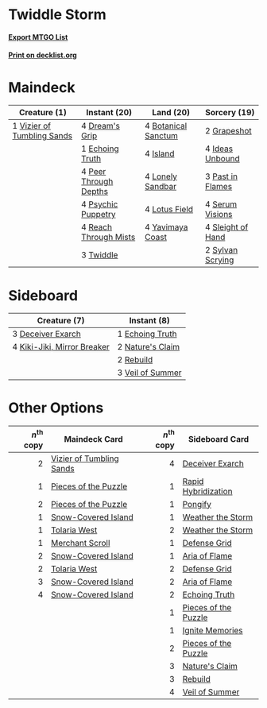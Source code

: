 # Twiddle Storm

#### [Export MTGO List](../collection/Twiddle%20Storm/Twiddle%20Storm.txt)
#### [Print on decklist.org](http://decklist.org/?deckmain=4%09Botanical%20Sanctum%0A4%09Dream's%20Grip%0A1%09Echoing%20Truth%0A2%09Grapeshot%0A4%09Ideas%20Unbound%0A4%09Island%0A4%09Lonely%20Sandbar%0A4%09Lotus%20Field%0A3%09Past%20in%20Flames%0A4%09Peer%20Through%20Depths%0A4%09Psychic%20Puppetry%0A4%09Reach%20Through%20Mists%0A4%09Serum%20Visions%0A4%09Sleight%20of%20Hand%0A2%09Sylvan%20Scrying%0A3%09Twiddle%0A1%09Vizier%20of%20Tumbling%20Sands%0A4%09Yavimaya%20Coast&deckside=3%09Deceiver%20Exarch%0A1%09Echoing%20Truth%0A4%09Kiki-Jiki,%20Mirror%20Breaker%0A2%09Nature's%20Claim%0A2%09Rebuild%0A3%09Veil%20of%20Summer)
# Maindeck

|                                            Creature (1)                                             |                                         Instant (20)                                          |                                          Land (20)                                           |                                       Sorcery (19)                                        |
|-----------------------------------------------------------------------------------------------------|-----------------------------------------------------------------------------------------------|----------------------------------------------------------------------------------------------|-------------------------------------------------------------------------------------------|
|1 [Vizier of Tumbling Sands](http://gatherer.wizards.com/Pages/Card/Details.aspx?multiverseid=426777)|4 [Dream's Grip](http://gatherer.wizards.com/Pages/Card/Details.aspx?multiverseid=48159)       |4 [Botanical Sanctum](http://gatherer.wizards.com/Pages/Card/Details.aspx?multiverseid=417817)|2 [Grapeshot](http://gatherer.wizards.com/Pages/Card/Details.aspx?multiverseid=426588)     |
|                                                                                                     |1 [Echoing Truth](http://gatherer.wizards.com/Pages/Card/Details.aspx?multiverseid=405212)     |4 [Island](http://gatherer.wizards.com/Pages/Card/Details.aspx?multiverseid=439857)           |4 [Ideas Unbound](http://gatherer.wizards.com/Pages/Card/Details.aspx?multiverseid=88789)  |
|                                                                                                     |4 [Peer Through Depths](http://gatherer.wizards.com/Pages/Card/Details.aspx?multiverseid=78690)|4 [Lonely Sandbar](http://gatherer.wizards.com/Pages/Card/Details.aspx?multiverseid=376401)   |3 [Past in Flames](http://gatherer.wizards.com/Pages/Card/Details.aspx?multiverseid=420748)|
|                                                                                                     |4 [Psychic Puppetry](http://gatherer.wizards.com/Pages/Card/Details.aspx?multiverseid=80242)   |4 [Lotus Field](http://gatherer.wizards.com/Pages/Card/Details.aspx?multiverseid=467003)      |4 [Serum Visions](http://gatherer.wizards.com/Pages/Card/Details.aspx?multiverseid=50145)  |
|                                                                                                     |4 [Reach Through Mists](http://gatherer.wizards.com/Pages/Card/Details.aspx?multiverseid=79247)|4 [Yavimaya Coast](http://gatherer.wizards.com/Pages/Card/Details.aspx?multiverseid=129810)   |4 [Sleight of Hand](http://gatherer.wizards.com/Pages/Card/Details.aspx?multiverseid=25557)|
|                                                                                                     |3 [Twiddle](http://gatherer.wizards.com/Pages/Card/Details.aspx?multiverseid=730)              |                                                                                              |2 [Sylvan Scrying](http://gatherer.wizards.com/Pages/Card/Details.aspx?multiverseid=130513)|


# Sideboard

|                                            Creature (7)                                             |                                        Instant (8)                                        |
|-----------------------------------------------------------------------------------------------------|-------------------------------------------------------------------------------------------|
|3 [Deceiver Exarch](http://gatherer.wizards.com/Pages/Card/Details.aspx?multiverseid=376301)         |1 [Echoing Truth](http://gatherer.wizards.com/Pages/Card/Details.aspx?multiverseid=405212) |
|4 [Kiki-Jiki, Mirror Breaker](http://gatherer.wizards.com/Pages/Card/Details.aspx?multiverseid=50321)|2 [Nature's Claim](http://gatherer.wizards.com/Pages/Card/Details.aspx?multiverseid=382316)|
|                                                                                                     |2 [Rebuild](http://gatherer.wizards.com/Pages/Card/Details.aspx?multiverseid=464015)       |
|                                                                                                     |3 [Veil of Summer](http://gatherer.wizards.com/Pages/Card/Details.aspx?multiverseid=466952)|


# Other Options

|*n*<sup>th</sup> copy|                                           Maindeck Card                                           |*n*<sup>th</sup> copy|                                        Sideboard Card                                         |
|--------------------:|---------------------------------------------------------------------------------------------------|--------------------:|-----------------------------------------------------------------------------------------------|
|                    2|[Vizier of Tumbling Sands](http://gatherer.wizards.com/Pages/Card/Details.aspx?multiverseid=426777)|                    4|[Deceiver Exarch](http://gatherer.wizards.com/Pages/Card/Details.aspx?multiverseid=376301)     |
|                    1|[Pieces of the Puzzle](http://gatherer.wizards.com/Pages/Card/Details.aspx?multiverseid=409821)    |                    1|[Rapid Hybridization](http://gatherer.wizards.com/Pages/Card/Details.aspx?multiverseid=405354) |
|                    2|[Pieces of the Puzzle](http://gatherer.wizards.com/Pages/Card/Details.aspx?multiverseid=409821)    |                    1|[Pongify](http://gatherer.wizards.com/Pages/Card/Details.aspx?multiverseid=389638)             |
|                    1|[Snow-Covered Island](http://gatherer.wizards.com/Pages/Card/Details.aspx?multiverseid=121130)     |                    1|[Weather the Storm](http://gatherer.wizards.com/Pages/Card/Details.aspx?multiverseid=464140)   |
|                    1|[Tolaria West](http://gatherer.wizards.com/Pages/Card/Details.aspx?multiverseid=136047)            |                    2|[Weather the Storm](http://gatherer.wizards.com/Pages/Card/Details.aspx?multiverseid=464140)   |
|                    1|[Merchant Scroll](http://gatherer.wizards.com/Pages/Card/Details.aspx?multiverseid=45275)          |                    1|[Defense Grid](http://gatherer.wizards.com/Pages/Card/Details.aspx?multiverseid=45481)         |
|                    2|[Snow-Covered Island](http://gatherer.wizards.com/Pages/Card/Details.aspx?multiverseid=121130)     |                    1|[Aria of Flame](http://gatherer.wizards.com/Pages/Card/Details.aspx?multiverseid=464067)       |
|                    2|[Tolaria West](http://gatherer.wizards.com/Pages/Card/Details.aspx?multiverseid=136047)            |                    2|[Defense Grid](http://gatherer.wizards.com/Pages/Card/Details.aspx?multiverseid=45481)         |
|                    3|[Snow-Covered Island](http://gatherer.wizards.com/Pages/Card/Details.aspx?multiverseid=121130)     |                    2|[Aria of Flame](http://gatherer.wizards.com/Pages/Card/Details.aspx?multiverseid=464067)       |
|                    4|[Snow-Covered Island](http://gatherer.wizards.com/Pages/Card/Details.aspx?multiverseid=121130)     |                    2|[Echoing Truth](http://gatherer.wizards.com/Pages/Card/Details.aspx?multiverseid=405212)       |
|                     |                                                                                                   |                    1|[Pieces of the Puzzle](http://gatherer.wizards.com/Pages/Card/Details.aspx?multiverseid=409821)|
|                     |                                                                                                   |                    1|[Ignite Memories](http://gatherer.wizards.com/Pages/Card/Details.aspx?multiverseid=109756)     |
|                     |                                                                                                   |                    2|[Pieces of the Puzzle](http://gatherer.wizards.com/Pages/Card/Details.aspx?multiverseid=409821)|
|                     |                                                                                                   |                    3|[Nature's Claim](http://gatherer.wizards.com/Pages/Card/Details.aspx?multiverseid=382316)      |
|                     |                                                                                                   |                    3|[Rebuild](http://gatherer.wizards.com/Pages/Card/Details.aspx?multiverseid=464015)             |
|                     |                                                                                                   |                    4|[Veil of Summer](http://gatherer.wizards.com/Pages/Card/Details.aspx?multiverseid=466952)      |

